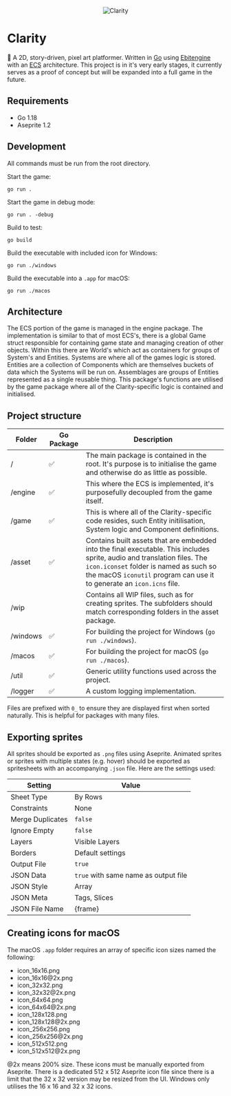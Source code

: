 <p align="center">
    <img alt="Clarity" src="https://raw.githubusercontent.com/leviceccato/clarity/main/asset/sprite/banner.png">
</p>

# Clarity

🌿 A 2D, story-driven, pixel art platformer. Written in [Go](https://golang.org) using [Ebitengine](https://ebiten.org) with an [ECS](https://en.wikipedia.org/wiki/Entity_component_system) architecture. This project is in it's very early stages, it currently serves as a proof of concept but will be expanded into a full game in the future.

## Requirements

- Go 1.18
- Aseprite 1.2

## Development

All commands must be run from the root directory.

Start the game:

```
go run .
```

Start the game in debug mode:

```
go run . -debug
```

Build to test:

```
go build
```

Build the executable with included icon for Windows:

```
go run ./windows
```

Build the executable into a `.app` for macOS:

```
go run ./macos
```

## Architecture

The ECS portion of the game is managed in the engine package. The implementation is similar to that of most ECS's, there is a global Game struct responsible for containing game state and managing creation of other objects. Within this there are World's which act as containers for groups of System's and Entities. Systems are where all of the games logic is stored. Entities are a collection of Components which are themselves buckets of data which the Systems will be run on. Assemblages are groups of Entities represented as a single reusable thing. This package's functions are utilised by the game package where all of the Clarity-specific logic is contained and initialised.

## Project structure

| Folder   | Go Package | Description                                                                                                                                                                                                                                  |
| -------- | ---------- | -------------------------------------------------------------------------------------------------------------------------------------------------------------------------------------------------------------------------------------------- |
| /        | ✅         | The main package is contained in the root. It's purpose is to initialise the game and otherwise do as little as possible.                                                                                                                    |
| /engine  | ✅         | This where the ECS is implemented, it's purposefully decoupled from the game itself.                                                                                                                                                         |
| /game    | ✅         | This is where all of the Clarity-specific code resides, such Entity initilisation, System logic and Component definitions.                                                                                                                   |
| /asset   | ✅         | Contains built assets that are embedded into the final executable. This includes sprite, audio and translation files. The `icon.iconset` folder is named as such so the macOS `iconutil` program can use it to generate an `icon.icns` file. |
| /wip     |            | Contains all WIP files, such as for creating sprites. The subfolders should match corresponding folders in the asset package.                                                                                                                |
| /windows | ✅         | For building the project for Windows (`go run ./windows`).                                                                                                                                                                                   |
| /macos   | ✅         | For building the project for macOS (`go run ./macos`).                                                                                                                                                                                       |
| /util    | ✅         | Generic utility functions used across the project.                                                                                                                                                                                           |
| /logger  | ✅         | A custom logging implementation.                                                                                                                                                                                                             |

Files are prefixed with `0_` to ensure they are displayed first when sorted naturally. This is helpful for packages with many files.

## Exporting sprites

All sprites should be exported as `.png` files using Aseprite. Animated sprites or sprites with multiple states (e.g. hover) should be exported as spritesheets with an accompanying `.json` file. Here are the settings used:

| Setting          | Value                                |
| ---------------- | ------------------------------------ |
| Sheet Type       | By Rows                              |
| Constraints      | None                                 |
| Merge Duplicates | `false`                              |
| Ignore Empty     | `false`                              |
| Layers           | Visible Layers                       |
| Borders          | Default settings                     |
| Output File      | `true`                               |
| JSON Data        | `true` with same name as output file |
| JSON Style       | Array                                |
| JSON Meta        | Tags, Slices                         |
| JSON File Name   | {frame}                              |

## Creating icons for macOS

The macOS `.app` folder requires an array of specific icon sizes named the following:

- icon_16x16.png
- icon_16x16<span>@</span>2x.png
- icon_32x32.png
- icon_32x32<span>@</span>2x.png
- icon_64x64.png
- icon_64x64<span>@</span>2x.png
- icon_128x128.png
- icon_128x128<span>@</span>2x.png
- icon_256x256.png
- icon_256x256<span>@</span>2x.png
- icon_512x512.png
- icon_512x512<span>@</span>2x.png

@2x means 200% size. These icons must be manually exported from Aseprite. There is a dedicated 512 x 512 Aseprite icon file since there is a limit that the 32 x 32 version may be resized from the UI. Windows only utilises the 16 x 16 and 32 x 32 icons.
